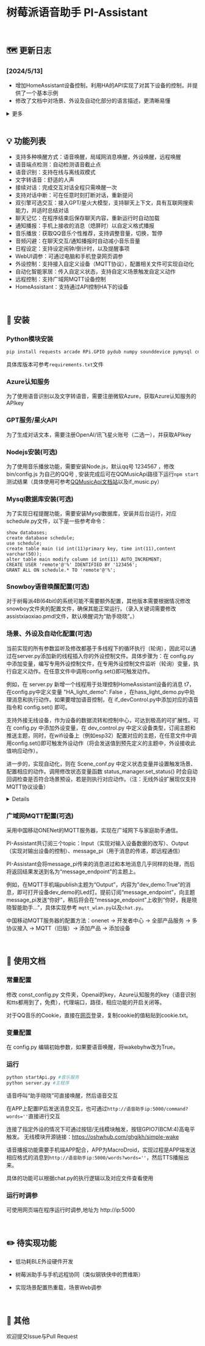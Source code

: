 
# 树莓派语音助手 PI-Assistant

<br>

## 🗺️ 更新日志

### [2024/5/13]

- 增加HomeAssistant设备控制，利用HA的API实现了对其下设备的控制，并提供了一个基本示例
- 修改了文档中对场景、外设及自动化部分的语言描述，更清晰易懂

<details>

<summary>更多</summary>

### [2024/3/12]

- 增加广域网控制支持，采用MQTT协议，实现广域网下的设备控制，消息传递
- 完善WebUI，增加快捷命令，增加回复窗口
- 完善星火API，相比GPT可能会有更好的体验
- 星火版本指向3.5，GPT版本改指向GPT-4-turbo-preview
- 适配新版本DDG搜索
- 增强设备控制通用性和稳定性，完善场景逻辑
- 删除早期APP，统一采用Web控制
- 添加requirements.txt，列出运行版本号



### [2024/2/3]

- 支持局域网外设控制（MQTT）
- 优化场景类、配置类、状态类结构
- 最小化程序支持在PC（win10）运行
- 简化代码,删除音乐模块的自动获取Cookie功能

  
### [2024/1/8]

- 解决duckduckgo联网搜索失效的问题（注意及时升级ddg库）

### [2023/12/29]

- 已支持WebUI调参，可调参数可自由选择
- 已支持讯飞星火大模型API
- 优化场景配置代码

</details>
<br>

## 💡 功能列表

- 支持多种唤醒方式：语音唤醒，局域网消息唤醒，外设唤醒，远程唤醒
- 语音端点检测：自动检测语音截止点
- 语音识别：支持在线与离线双模式
- 文字转语音：舒适的人声
- 接续对话：完成交互对话全程只需唤醒一次
- 支持对话中断：可在任意时刻打断对话，重新提问
- 双引擎可选交互：接入GPT/星火大模型，支持聊天上下文，具有互联网搜索能力，并适时总结对话
- 聊天记忆：在程序结束后保存聊天内容，重新运行时自动加载
- 通知播报：手机上接收的消息（熄屏时）以自定义格式播报
- 音乐播放：获取QQ音乐个性推荐，支持调整音量，切换，暂停
- 音频闪避：在聊天交互/通知播报时自动减小音乐音量
- 日程设定：支持设定闹钟/倒计时，以及提醒事项
- WebUI调参：可通过电脑和手机登录网页调参
- 外设控制：支持接入自定义设备（MQTT协议），配置相关文件可实现自动化
- 自动化智能家居：传入自定义状态，支持自定义场景触发自定义动作
- 远程控制：支持广域网MQTT设备控制
- HomeAssistant：支持通过API控制HA下的设备
<br>

## 🎁 安装

### Python模块安装

```bash
pip install requests arcade RPi.GPIO pydub numpy sounddevice pymysql cn2an duckduckgo_search flask SpeechRecognition openai pyaudio websocket-client paho-mqtt
```

具体库版本可参考```requirements.txt```文件

### Azure认知服务

为了使用语音识别以及文字转语音，需要注册微软Azure，获取Azure认知服务的APIkey

### GPT服务/星火API

为了生成对话文本，需要注册OpenAI/讯飞星火账号（二选一），并获取APIkey

### Nodejs安装(可选)

为了使用音乐播放功能，需要安装Node.js，默认qq号 1234567 ，修改 bin/config.js 为自己的QQ号 , 安装完成后可在QQMusicApi路径下运行```npm start``` 测试结果（具体使用可参考[QQMusicApi文档站](https://jsososo.github.io/QQMusicApi/#/?id=qqmusicapi)以及if_music.py）

### Mysql数据库安装(可选)

为了实现日程提醒功能，需要安装Mysql数据库，安装并后台运行，对应schedule.py文件，以下是一些参考命令：

```mysql
show databases;
create database schedule;
use schedule;
create table main (id int(11)primary key, time int(11),content varchar(50));
alter table main modify column id int(11) AUTO_INCREMENT;
CREATE USER 'remote'@'%' IDENTIFIED BY '123456';
GRANT ALL ON schedule.* TO 'remote'@'%';
```

### Snowboy语音唤醒配置(可选)

对于树莓派4B(64bit)的系统可能不需要额外配置，其他版本需要根据情况修改snowboy文件夹的配置文件，确保其能正常运行。（录入关键词需要修改assistxiaoxiao.pmdl文件，默认唤醒词为“助手晓晓”。）


### 场景、外设及自动化配置(可选)

当前实现的所有参数监听及修改都基于多线程下的循环执行（轮询），因此可以通过在server.py添加新的线程插入你的外设控制文件。具体步骤为：在 config.py 中添加变量，编写专用外设控制文件，在专用外设控制文件监听（轮询）变量，执行自定义动作。在任意文件中调用config.set()即可触发动作。

例如，在 server.py 新增一个线程用于处理控制HomeAssistant设备的消息 t7，在config.py中定义变量 "HA_light_demo": False ，在hass_light_demo.py中处理消息和执行动作。如果要增加语音控制，在 if_devControl.py中添加对应的语音指令和 config.set() 即可。

支持外接无线设备，作为设备的数据流转和控制中心，可达到极高的可扩展性。可在 config.py 中添加外设变量，在 dev_control.py 中定义设备类型，订阅主题和推送主题，同时，在wifi设备上（例如esp32）配置对应的主题，在任意文件中调用config.set()即可触发外设动作（将会发送值到预先定义的主题中，外设接收此值响应动作）。

进一步的，实现自动化，则在 Scene_conf.py 中定义状态变量并设置触发场景、配置相应的动作。调用修改状态变量函数 status_manager.set_status() 时会自动回调检查是否符合场景预设，若是则执行对应动作。（注：无线外设扩展现仅支持MQTT协议设备）

<details>
<br>
外设通讯协议为MQTT，在树莓派上安装mosquito服务器，用户名和密码分别设置为 pi，123456。配置参考如下：

/etc/mosquitto/mosquitto.conf

```
listener 1883
allow_anonymous false
password_file /etc/mosquitto/passwd
```

设备分为输入设备（如传感器）和输出设备（如开关），以下描述了外设控制的两种数据流动：

- 输入设备（传感器）数据→状态管理器→场景管理器→配置管理器→输出设备（开关、灯）

此控制方案用于自动化控制，传感器的值会改变状态管理器的状态量，进而触发场景检测，满足对应场景后调用配置管理器的接口，控制设备。

- 控制命令（语音）→配置管理器→输出设备（开关、灯）

此控制方案用于手动控制，通过文字指令或语音指令直接修改配置管理器的变量，控制设备。

外设控制配置文件包括以下几个文件：dev_control.py(定义所有设备) ,config.py（定义输出设备） ,Scene_conf.py(定义输入设备以及场景)

文件中提供了一个示例，sensor_demo作为输入设备，dev_demo作为输出设备，当sensor_demo发送True（False）时，dev_demo点亮（关闭）板载LED。硬件采用Esp32，相关的硬件代码提供在```mqtt_demo```文件夹。

代码设计有反馈机制，输出设备在接收到信息后需要有ACK，否则树莓派会认为此次控制不成功。
</details>

### 广域网MQTT配置(可选)

采用中国移动ONENet的MQTT服务器，实现在广域网下与家庭助手通信。

PI-Assistant共订阅三个topic：Input（实现对输入设备数据的改写）、Output（实现对输出设备的控制）、message_pi（用于消息的传递，即远程通信）

PI-Assistant会将message_pi传来的消息进过和本地消息几乎同样的处理，而后将返回结果发送到名为“message_endpoint"的主题上。

例如，在MQTT手机端publish主题为“Output”，内容为"dev_demo:True”的消息，即可打开设备dev_demo的Led灯。提前订阅“message_endpoint”，向主题message_pi发送“你好”，稍后将会在“message_endpoint”上收到“你好，我是晓晓智能助手...”，具体实现参考 ```mqtt_wlan.py```以及```chat.py```。

中国移动MQTT服务器的配置方法：onenet -> 开发者中心 -> 全部产品服务 -> 多协议接入 -> MQTT（旧版）-> 添加产品 -> 添加设备 

<br>

## 📄 使用文档

### 常量配置

修改 const_config.py 文件夹，Openai的key，Azure认知服务的key（语音识别和tts都用到了，免费），代理端口，路径，相应功能的开启关闭等。

对于QQ音乐的Cookie，直接在[网页](https://y.qq.com/)登录，复制cookie的值粘贴到cookie.txt。

### 变量配置

在 config.py 编辑初始参数，如果要语音唤醒，将wakebyhw改为True。

### 运行

```bash
python startApi.py #音乐服务
python server.py #主程序
```

语音呼叫“助手晓晓”可直接唤醒，然后语音交互

在APP上配置IP后发送消息交互，也可通过```http://语音助手ip:5000/command?words=''```直接进行交互

连接了指定外设的情况下可通过按钮/无线模块触发，按钮GPIO7(BCM:4)高电平触发。 无线模块开源链接：https://oshwhub.com/ghgjkh/simple-wake 

语音播报功能需要手机端APP配合，APP为MacroDroid，实现过程是APP端发送相应格式的消息到```http://语音助手ip:5000/words?words=''```，然后TTS播报出来。

具体的功能可以根据chat.py的执行逻辑以及对应文件查看使用



### 运行时调参

可使用网页端在程序运行时调参,地址为 http://ip:5000 

<br>

## ✏️ 待实现功能

- 低功耗BLE外设硬件开发

- 树莓派助手与手机远程协同（类似钢铁侠中的贾维斯）

- 实现场景配置热重载，场景Web调参

<br>

## 🎉 其他

欢迎提交Issue与Pull Request


